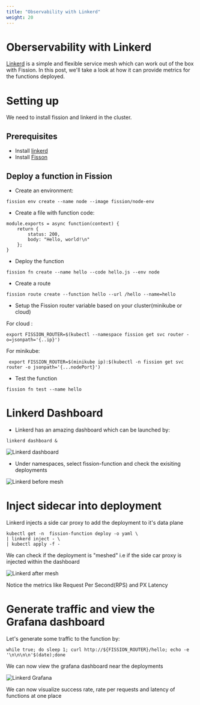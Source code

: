 ```yaml
---
title: "Observability with Linkerd"
weight: 20
---
```


# Oberservability with Linkerd
[Linkerd](linkerd.io) is a simple and flexible service mesh which can work out of the box with Fission. 
In this post, we'll take a look at how it can provide metrics for the functions deployed. 

# Setting up 
We need to install fission and linkerd in the cluster. 

## Prerequisites
- Install [linkerd](https://linkerd.io/2/getting-started/)
- Install [Fisson](https://docs.fission.io/docs/installation/)

## Deploy a function in Fission
- Create an environment:

```
fission env create --name node --image fission/node-env
```

- Create a file with function code:

```
module.exports = async function(context) {
    return {
        status: 200,
        body: "Hello, world!\n"
    };
}

```

- Deploy the function 

```
fission fn create --name hello --code hello.js --env node
```

- Create a route 

```
fission route create --function hello --url /hello --name=hello
```

- Setup the Fission router variable based on your cluster(minikube or cloud)

For cloud :
```
export FISSION_ROUTER=$(kubectl --namespace fission get svc router -o=jsonpath='{..ip}')
```

For minikube:
```
 export FISSION_ROUTER=$(minikube ip):$(kubectl -n fission get svc router -o jsonpath='{...nodePort}')

```

- Test the function

```
fission fn test --name hello
```

# Linkerd Dashboard
- Linkerd has an amazing dashboard which can be launched by:

```
linkerd dashboard &
```

![Linkerd dashboard](../assets/linkerd-dashboard.png)

- Under namespaces, select fission-function and check the exisiting deployments

![Linkerd before mesh](../assets/linkerd-before.png)



# Inject sidecar into deployment 

Linkerd injects a side car proxy to add the deployment to it's data plane

```
kubectl get -n  fission-function deploy -o yaml \
| linkerd inject - \
| kubectl apply -f -
```

We can check if the deployment is "meshed" i.e if the side car proxy is injected within the dashboard

![Linkerd after mesh](../assets/linkerd-after.png)

Notice the metrics like Request Per Second(RPS) and PX Latency


# Generate traffic and view the Grafana dashboard

Let's generate some traffic to the function by:

```
while true; do sleep 1; curl http://${FISSION_ROUTER}/hello; echo -e '\n\n\n\n'$(date);done 

```
We can now view the grafana dashboard near the deployments

![Linkerd Grafana](../assets/linkerd-grafana.png)

We can now visualize success rate, rate per requests and latency of functions at one place